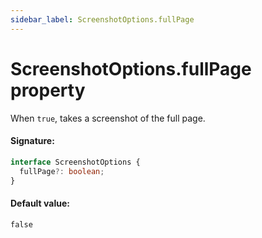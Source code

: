 ```yaml
---
sidebar_label: ScreenshotOptions.fullPage
---
```


# ScreenshotOptions.fullPage property

When `true`, takes a screenshot of the full page.

#### Signature:

```typescript
interface ScreenshotOptions {
  fullPage?: boolean;
}
```

#### Default value:

`false`
